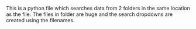 This is a python file which searches data from 2 folders in the same location as the file. The files in folder are huge and the search dropdowns are created using the filenames.

